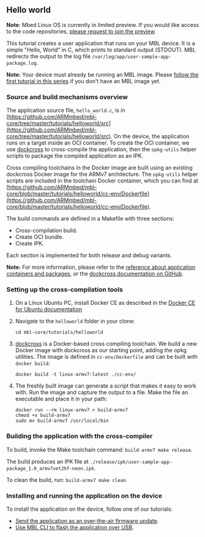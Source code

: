 ## Hello world

<span class="notes">**Note**: Mbed Linux OS is currently in limited preview. If you would like access to the code repositories, [please request to join the preview](https://os.mbed.com/linux-os/).</span>


This tutorial creates a user application that runs on your MBL device. It is a simple "Hello, World" in C, which prints to standard output (STDOUT). MBL redirects the output to the log file `/var/log/app/user-sample-app-package.log`.

<span class="notes">**Note:** Your device must already be running an MBL image. Please [follow the first tutorial in this series](../getting-started/tutorial-building-an-image.html) if you don't have an MBL image yet.</span>

### Source and build mechanisms overview

The application source file, `hello_world.c`, is in [https://github.com/ARMmbed/mbl-core/tree/master/tutorials/helloworld/src](https://github.com/ARMmbed/mbl-core/tree/master/tutorials/helloworld/src). On the device, the application runs on a target inside an OCI container. To create the OCI container, we use [dockcross](https://github.com/dockcross/dockcross) to cross-compile the application, then the `opkg-utils` helper scripts to package the compiled application as an IPK.

Cross compiling toolchains in the Docker image are built using an existing dockcross Docker image for the ARMv7 architecture. The `opkg-utils` helper scripts are included in the toolchain Docker container, which you can find at [https://github.com/ARMmbed/mbl-core/blob/master/tutorials/helloworld/cc-env/Dockerfile](https://github.com/ARMmbed/mbl-core/blob/master/tutorials/helloworld/cc-env/Dockerfile).

The build commands are defined in a Makefile with three sections:

* Cross-compilation build.
* Create OCI bundle.
* Create IPK.

Each section is implemented for both release and debug variants.

<span class="notes">**Note:** For more information, please refer to the [reference about application containers and packages](../references/application-containers-and-packages.html), or the [dockcross documentation on GitHub](https://github.com/dockcross/dockcross).</span>

### Setting up the cross-compilation tools

1. On a Linux Ubuntu PC, install Docker CE as described in the [Docker CE for Ubuntu documentation](https://docs.docker.com/install/linux/docker-ce/ubuntu/)      
1. Navigate to the `helloworld` folder in your clone:<!--do we know that they cloned it? shouldn't that be a step here?-->

    ```
    cd mbl-core/tutorials/helloworld
    ```

1. [dockcross](https://github.com/dockcross/dockcross) is a Docker-based cross compiling toolchain. We build a new Docker image with dockcross as our starting point, adding the opkg utilities. The image is defined in `cc-env/Dockerfile` and can be built with `docker build`:
    ```
    docker build -t linux-armv7:latest ./cc-env/
    ```    
1. The freshly built image can generate a script that makes it easy to work with. Run the image and capture the output to a file. Make the file an executable and place it in your path:

    ```
    docker run --rm linux-armv7 > build-armv7  
    chmod +x build-armv7  
    sudo mv build-armv7 /usr/local/bin  
    ```

### Building the application with the cross-compiler

To build, invoke the Make toolchain command: `build-armv7 make release`.

The build produces an IPK file at `./release/ipk/user-sample-app-package_1.0_armv7vet2hf-neon.ipk`.

To clean the build, run: `build-armv7 make clean`

### Installing and running the application on the device

To install the application on the device, follow one of our tutorials:

* [Send the application as an over-the-air firmware update](../getting-started/tutorial-updating-mbl-devices-and-applications.html).
* [Use MBL CLI to flash the application over USB]().

